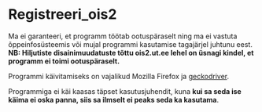 # Registreeri_ois2
Ma ei garanteeri, et programm töötab ootuspäraselt ning ma ei vastuta õppeinfosüsteemis või mujal programmi kasutamise tagajärjel juhtunu eest.
**NB: Hiljutiste disainimuudatuste tõttu ois2.ut.ee lehel on üsnagi kindel, et programm ei toimi ootuspäraselt.**

Programmi käivitamiseks on vajalikud Mozilla Firefox ja [geckodriver](https://github.com/mozilla/geckodriver).

Programmiga ei käi kaasas täpset kasutusjuhendit, kuna **kui sa seda ise käima ei oska panna, siis sa ilmselt ei peaks seda ka kasutama**.
